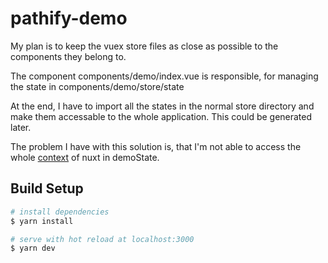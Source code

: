 # pathify-demo

My plan is to keep the vuex store files as close as possible to the components they belong to.

The component components/demo/index.vue is responsible, for managing the state in components/demo/store/state

At the end, I have to import all the states in the normal store directory and make them accessable to the whole application. This could be generated later.

The problem I have with this solution is, that I'm not able to access the whole [context](https://nuxtjs.org/api/context) of nuxt in demoState.

## Build Setup

```bash
# install dependencies
$ yarn install

# serve with hot reload at localhost:3000
$ yarn dev
